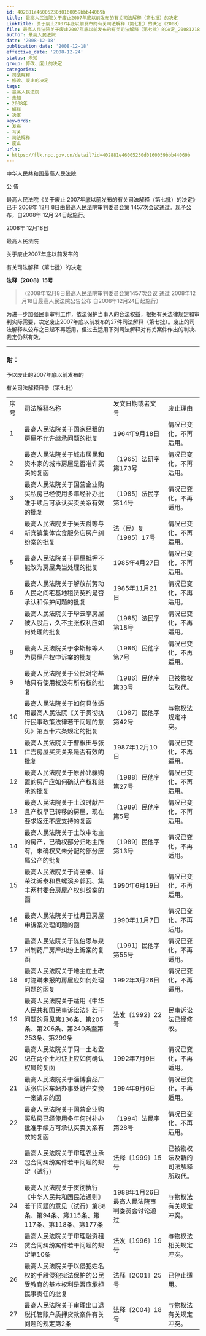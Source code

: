 ```yaml
---
id: 402881e46005230d0160059bbb44069b
title: 最高人民法院关于废止2007年底以前发布的有关司法解释（第七批）的决定
LinkTitle: 关于废止2007年底以前发布的有关司法解释（第七批）的决定（2008）
file: 最高人民法院关于废止2007年底以前发布的有关司法解释（第七批）的决定_20081218_402881e46005230d0160059bbb44069b.docx
author: 最高人民法院
date: '2008-12-18'
publication_date: '2008-12-18'
effective_date: '2008-12-24'
status: 未知
group: 修改、废止的决定
categories:
- 司法解释
- 修改、废止的决定
tags:
- 最高人民法院
- 未知
- 2008年
- 解释
- 决定
keywords:
- 发布
- 有关
- 司法解释
- 废止
urls:
- https://flk.npc.gov.cn/detail?id=402881e46005230d0160059bbb44069b
---
```


中华人民共和国最高人民法院

公 告

最高人民法院《关于废止 2007年底以前发布的有关司法解释（第七批）的决定》已于 2008年 12月 8日由最高人民法院审判委员会第 1457次会议通过。现予公布，自2008年 12月 24日起施行。

2008年 12月18日

最高人民法院

关于废止2007年底以前发布的

有关司法解释（第七批）的决定

**法释〔2008〕15号**

> （2008年12月8日最高人民法院审判委员会第1457次会议
> 通过 2008年12月18日最高人民法院公告公布
> 自2008年12月24日起施行）

为进一步加强民事审判工作，依法保护当事人的合法权益，根据有关法律规定和审判实际需要，决定废止2007年底以前发布的27件司法解释（第七批）。废止的司法解释从公布之日起不再适用，但过去适用下列司法解释对有关案件作出的判决、裁定仍然有效。

---

### 附：

予以废止的2007年底以前发布的

有关司法解释目录（第七批）

|  |  |  |  |
| --- | --- | --- | --- |
| 序号 | 司法解释名称 | 发文日期或者文号 | 废止理由 |
| 1 | 最高人民法院关于国家经租的房屋不允许继承问题的批复 | 1964年9月18日 | 情况已变化，不再适用。 |
| 2 | 最高人民法院关于城市居民和资本家的城市房屋是否准许买卖的复函 | 〔1965〕法研字第173号 | 情况已变化，不再适用。 |
| 3 | 最高人民法院关于国营企业购买私房已经使用多年经补办批准手续后可承认买卖关系有效的批复 | 〔1985〕法民字第14号 | 情况已变化，不再适用。 |
| 4 | 最高人民法院关于吴天爵等与新宾镇集体饮食服务店房产纠纷案的批复 | 法（民）复〔1985〕17号 | 情况已变化，不再适用。 |
| 5 | 最高人民法院关于房屋抵押不能改为房屋典当处理的批复 | 1985年4月27日 | 情况已变化，不再适用。 |
| 6 | 最高人民法院关于解放前劳动人民之间宅基地租赁契约是否承认和保护问题的批复 | 1985年11月21日 | 情况已变化，不再适用。 |
| 7 | 最高人民法院关于毕云亭房屋被入股后，久不主张权利应如何处理的批复 | 〔1985〕法民字第18号 | 情况已变化，不再适用。 |
| 8 | 最高人民法院关于李斯棣等人为房屋产权申诉案的批复 | 〔1986〕民他字第7号 | 情况已变化，不再适用。 |
| 9 | 最高人民法院关于公民对宅基地只有使用权没有所有权的批复 | 〔1986〕民他字第33号 | 已被物权法取代。 |
| 10 | 最高人民法院关于如何具体适用最高人民法院《关于贯彻执行民事政策法律若干问题的意见》第五十六条规定的批复 | 〔1987〕民他字第42号 | 与物权法规定冲突。 |
| 11 | 最高人民法院关于曹根田与张仁吉房屋买卖关系是否有效的批复 | 1987年12月10日 | 情况已变化，不再适用。 |
| 12 | 最高人民法院关于原孙兆骧购置的房产应如何确认产权和继承的批复 | 〔1988〕民他字第27号 | 情况已变化，不再适用。 |
| 13 | 最高人民法院关于土改时献产且产权早已转移的房屋，现在要求返还不应支持的复函 | 〔1989〕民他字第5号 | 情况已变化，不再适用。 |
| 14 | 最高人民法院关于土改中地主的房产，已确权部分归地主所有，未确权又未分配的部分应属公产的批复 | 〔1989〕民他字第13号 | 情况已变化，不再适用。 |
| 15 | 最高人民法院关于肖至柔、肖荣沈诉泰和县螺溪乡郭瓦、集丰两村委会房屋产权纠纷案的函 | 1990年6月19日 | 情况已变化，不再适用。 |
| 16 | 最高人民法院关于杜月丑房屋申诉案处理问题的函 | 1990年11月7日 | 情况已变化，不再适用。 |
| 17 | 最高人民法院关于陈伯恩与泉州制药厂房产纠纷上诉案的复函 | 〔1991〕民他字第55号 | 情况已变化，不再适用。 |
| 18 | 最高人民法院关于地主在土改时隐瞒未报的房屋应如何处理问题的函复 | 1992年3月26日 | 情况已变化，不再适用。 |
| 19 | 最高人民法院关于适用《中华人民共和国民事诉讼法》若干问题的意见第136条、第205条、第206条、第240条至第253条、第299条 | 法发〔1992〕22号 | 民事诉讼法已经修改。 |
| 20 | 最高人民法院关于同一土地登记在两个土地证上应如何确认权属的复函 | 1992年7月9日 | 情况已变化，不再适用。 |
| 21 | 最高人民法院关于淄博食品厂诉张店区车站办事处财产交换一案请示的函 | 1994年9月6日 | 情况已变化，不再适用。 |
| 22 | 最高人民法院关于国营企业购买私房已经使用多年何时补办批准手续方可承认买卖关系有效的复函 | 〔1994〕法民字第28号 | 情况已变化，不再适用。 |
| 23 | 最高人民法院关于审理农业承包合同纠纷案件若干问题的规定（试行） | 法释〔1999〕15号 | 已被物权法及新的司法解释所取代。 |
| 24 | 最高人民法院关于贯彻执行《中华人民共和国民法通则》若干问题的意见（试行）第88条、第94条、第115条、第117条、第118条、第177条 | 1988年1月26日最高人民法院审判委员会讨论通过 | 与物权法有关规定冲突。 |
| 25 | 最高人民法院关于审理融资租赁合同纠纷案件若干问题的规定第10条 | 法发〔1996〕19号 | 与物权法相关规定冲突。 |
| 26 | 最高人民法院关于以侵犯姓名权的手段侵犯宪法保护的公民受教育的基本权利是否应承担民事责任的批复 | 法释〔2001〕25号 | 已停止适用。 |
| 27 | 最高人民法院关于审理出口退税托管账户质押贷款案件有关问题的规定第2条 | 法释〔2004〕18号 | 与物权法有关规定冲突。 |
